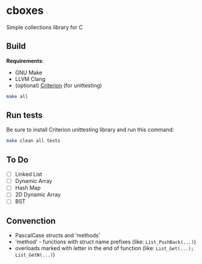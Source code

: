 # cboxes

Simple collections library for C

## Build

**Requirements**:

- GNU Make
- LLVM Clang
- (optional) [Criterion](https://github.com/Snaipe/Criterion) (for unittesting)

```bash
make all
```

## Run tests

Be sure to install Criterion unittesting library and run this command:

```bash
make clean all tests
```

## To Do

- [ ] Linked List
- [ ] Dynamic Array
- [ ] Hash Map
- [ ] 2D Dynamic Array
- [ ] BST

## Convenction

- PascalCase structs and 'methods'
- 'method' - functions with struct name prefixes (like: `List_PushBack(...)`)
- overloads marked with letter in the end of function (like: `List_Get(...); List_GetN(...)`)

